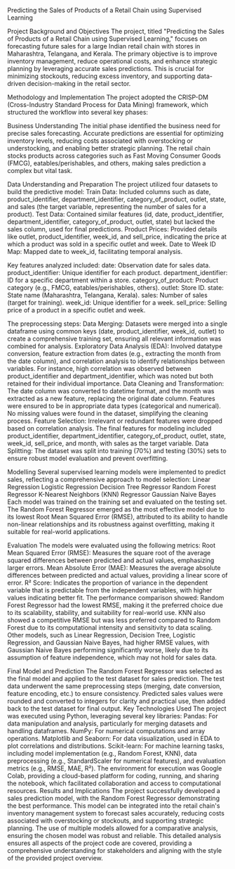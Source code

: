 Predicting the Sales of Products of a Retail Chain using Supervised Learning

Project Background and Objectives
The project, titled "Predicting the Sales of Products of a Retail Chain using Supervised Learning," focuses on forecasting future sales for a large Indian retail chain with stores in Maharashtra, Telangana, and Kerala. The primary objective is to improve inventory management, reduce operational costs, and enhance strategic planning by leveraging accurate sales predictions. This is crucial for minimizing stockouts, reducing excess inventory, and supporting data-driven decision-making in the retail sector.

Methodology and Implementation
The project adopted the CRISP-DM (Cross-Industry Standard Process for Data Mining) framework, which structured the workflow into several key phases:

Business Understanding
The initial phase identified the business need for precise sales forecasting. Accurate predictions are essential for optimizing inventory levels, reducing costs associated with overstocking or understocking, and enabling better strategic planning. The retail chain stocks products across categories such as Fast Moving Consumer Goods (FMCG), eatables/perishables, and others, making sales prediction a complex but vital task.

Data Understanding and Preparation
The project utilized four datasets to build the predictive model:
Train Data: Included columns such as date, product_identifier, department_identifier, category_of_product, outlet, state, and sales (the target variable, representing the number of sales for a product).
Test Data: Contained similar features (id, date, product_identifier, department_identifier, category_of_product, outlet, state) but lacked the sales column, used for final predictions.
Product Prices: Provided details like outlet, product_identifier, week_id, and sell_price, indicating the price at which a product was sold in a specific outlet and week.
Date to Week ID Map: Mapped date to week_id, facilitating temporal analysis.

Key features analyzed included:
date: Observation date for sales data.
product_identifier: Unique identifier for each product.
department_identifier: ID for a specific department within a store.
category_of_product: Product category (e.g., FMCG, eatables/perishables, others).
outlet: Store ID.
state: State name (Maharashtra, Telangana, Kerala).
sales: Number of sales (target for training).
week_id: Unique identifier for a week.
sell_price: Selling price of a product in a specific outlet and week.

The preprocessing steps:
Data Merging: Datasets were merged into a single dataframe using common keys (date, product_identifier, week_id, outlet) to create a comprehensive training set, ensuring all relevant information was combined for analysis.
Exploratory Data Analysis (EDA): Involved datatype conversion, feature extraction from dates (e.g., extracting the month from the date column), and correlation analysis to identify relationships between variables. For instance, high correlation was observed between product_identifier and department_identifier, which was noted but both retained for their individual importance.
Data Cleaning and Transformation: The date column was converted to datetime format, and the month was extracted as a new feature, replacing the original date column. Features were ensured to be in appropriate data types (categorical and numerical). No missing values were found in the dataset, simplifying the cleaning process.
Feature Selection: Irrelevant or redundant features were dropped based on correlation analysis. The final features for modeling included product_identifier, department_identifier, category_of_product, outlet, state, week_id, sell_price, and month, with sales as the target variable.
Data Splitting: The dataset was split into training (70%) and testing (30%) sets to ensure robust model evaluation and prevent overfitting.

Modelling
Several supervised learning models were implemented to predict sales, reflecting a comprehensive approach to model selection:
Linear Regression
Logistic Regression
Decision Tree Regressor
Random Forest Regressor
K-Nearest Neighbors (KNN) Regressor
Gaussian Naive Bayes
Each model was trained on the training set and evaluated on the testing set. The Random Forest Regressor emerged as the most effective model due to its lowest Root Mean Squared Error (RMSE), attributed to its ability to handle non-linear relationships and its robustness against overfitting, making it suitable for real-world applications.

Evaluation
The models were evaluated using the following metrics:
Root Mean Squared Error (RMSE): Measures the square root of the average squared differences between predicted and actual values, emphasizing larger errors.
Mean Absolute Error (MAE): Measures the average absolute differences between predicted and actual values, providing a linear score of error.
R² Score: Indicates the proportion of variance in the dependent variable that is predictable from the independent variables, with higher values indicating better fit.
The performance comparison showed:
Random Forest Regressor had the lowest RMSE, making it the preferred choice due to its scalability, stability, and suitability for real-world use.
KNN also showed a competitive RMSE but was less preferred compared to Random Forest due to its computational intensity and sensitivity to data scaling.
Other models, such as Linear Regression, Decision Tree, Logistic Regression, and Gaussian Naive Bayes, had higher RMSE values, with Gaussian Naive Bayes performing significantly worse, likely due to its assumption of feature independence, which may not hold for sales data.

Final Model and Prediction
The Random Forest Regressor was selected as the final model and applied to the test dataset for sales prediction. The test data underwent the same preprocessing steps (merging, date conversion, feature encoding, etc.) to ensure consistency. Predicted sales values were rounded and converted to integers for clarity and practical use, then added back to the test dataset for final output.
Key Technologies Used
The project was executed using Python, leveraging several key libraries:
Pandas: For data manipulation and analysis, particularly for merging datasets and handling dataframes.
NumPy: For numerical computations and array operations.
Matplotlib and Seaborn: For data visualization, used in EDA to plot correlations and distributions.
Scikit-learn: For machine learning tasks, including model implementation (e.g., Random Forest, KNN), data preprocessing (e.g., StandardScaler for numerical features), and evaluation metrics (e.g., RMSE, MAE, R²).
The environment for execution was Google Colab, providing a cloud-based platform for coding, running, and sharing the notebook, which facilitated collaboration and access to computational resources.
Results and Implications
The project successfully developed a sales prediction model, with the Random Forest Regressor demonstrating the best performance. This model can be integrated into the retail chain's inventory management system to forecast sales accurately, reducing costs associated with overstocking or stockouts, and supporting strategic planning. The use of multiple models allowed for a comparative analysis, ensuring the chosen model was robust and reliable.
This detailed analysis ensures all aspects of the project code are covered, providing a comprehensive understanding for stakeholders and aligning with the style of the provided project overview.

